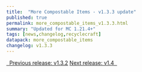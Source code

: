 ```yaml
---
title:  "More Compostable Items - v1.3.3 update"
published: true
permalink: more_compostable_items_v1.3.3.html
summary: "Updated for MC 1.21.4+"
tags: [news,changelog,recyclecraft]
datapack: more_compostable_items
changelog: v1.3.3
---
```


<div class="btn-group">
    <a href="more_compostable_items_v1.3.2.html" role="button" class="btn btn-primary"><i class="fa fa-caret-left"></i>&nbsp; Previous release: v1.3.2</a>
    <a href="more_compostable_items_v1.4.html" role="button" class="btn btn-primary">Next release: v1.4 &nbsp;<i class="fa fa-caret-right"></i></a>
</div>